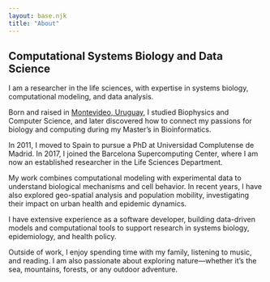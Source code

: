 ```yaml
---
layout: base.njk
title: "About"
---
```


## Computational Systems Biology and Data Science

I am a researcher in the life sciences, with expertise in systems biology, computational modeling, and data analysis.

Born and raised in <a target="_blank" href="https://maps.app.goo.gl/aFTLsKY2pmQrhZmL7">Montevideo, Uruguay</a>, I studied Biophysics and Computer Science, and later discovered how to connect my passions for biology and computing during my Master’s in Bioinformatics.

In 2011, I moved to Spain to pursue a PhD at Universidad Complutense de Madrid. In 2017, I joined the Barcelona Supercomputing Center, where I am now an established researcher in the Life Sciences Department.

My work combines computational modeling with experimental data to understand biological mechanisms and cell behavior. In recent years, I have also explored geo-spatial analysis and population mobility, investigating their impact on urban health and epidemic dynamics.

I have extensive experience as a software developer, building data-driven models and computational tools to support research in systems biology, epidemiology, and health policy.

Outside of work, I enjoy spending time with my family, listening to music, and reading. I am also passionate about exploring nature—whether it’s the sea, mountains, forests, or any outdoor adventure.
